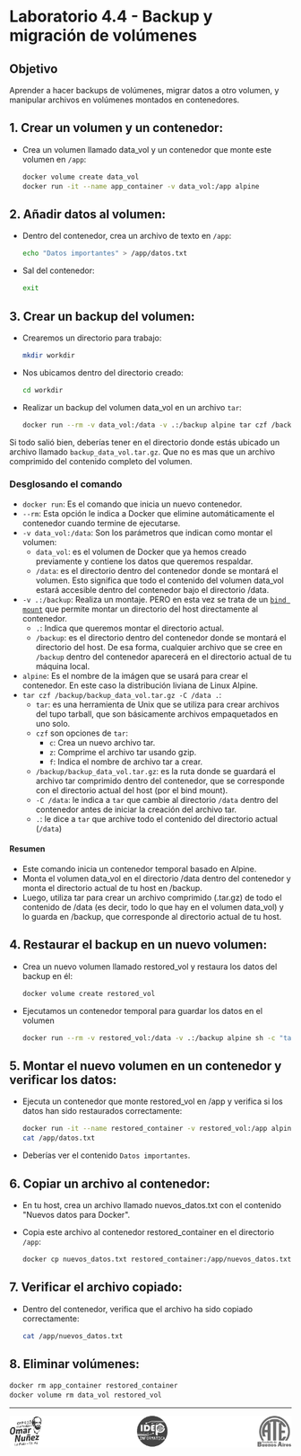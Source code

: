 # Laboratorio 4.4 - Backup y migración de volúmenes

## Objetivo
Aprender a hacer backups de volúmenes, migrar datos a otro volumen, y manipular archivos en volúmenes montados en contenedores.



## 1. Crear un volumen y un contenedor:

- Crea un volumen llamado data_vol y un contenedor que monte este volumen en `/app`:

    ```bash
    docker volume create data_vol
    docker run -it --name app_container -v data_vol:/app alpine
    ```

## 2. Añadir datos al volumen:

- Dentro del contenedor, crea un archivo de texto en `/app`:

    ```bash
    echo "Datos importantes" > /app/datos.txt
    ```
- Sal del contenedor:
    ```bash
    exit
    ```

## 3. Crear un backup del volumen:

- Crearemos un directorio para trabajo:
    ```bash
    mkdir workdir
    ```
- Nos ubicamos dentro del directorio creado:
    ```bash
    cd workdir
    ```

- Realizar un backup del volumen data_vol en un archivo `tar`:

    ```bash
    docker run --rm -v data_vol:/data -v .:/backup alpine tar czf /backup/backup_data_vol.tar.gz -C /data .
    ```

Si todo salió bien, deberías tener en el directorio donde estás ubicado un archivo llamado `backup_data_vol.tar.gz`. Que no es mas que un archivo comprimido del contenido completo del volumen.

### Desglosando el comando

- `docker run`: Es el comando que inicia un nuevo contenedor.
- `--rm`: Esta opción le indica a Docker que elimine automáticamente el contenedor cuando termine de ejecutarse.
- `-v data_vol:/data`: Son los parámetros que indican como montar el volumen:
    - `data_vol`: es el volumen de Docker que ya hemos creado previamente y contiene los datos que queremos respaldar.
    - `/data`: es el directorio dentro del contenedor donde se montará el volumen. Esto significa que todo el contenido del volumen data_vol estará accesible dentro del contenedor bajo el directorio /data.
- `-v .:/backup`: Realiza un montaje. PERO en esta vez se trata de un <a href="https://docs.docker.com/engine/storage/bind-mounts/" target="_blank">`bind mount`</a> que permite montar un directorio del host directamente al contenedor.
    - `.`: Indica que queremos montar el directorio actual.
    - `/backup`: es el directorio dentro del contenedor donde se montará el directorio del host. De esa forma, cualquier archivo que se cree en `/backup` dentro del contenedor aparecerá en el directorio actual de tu máquina local.
- `alpine`: Es el nombre de la imágen que se usará para crear el contenedor. En este caso la distribución liviana de Linux Alpine.
- `tar czf /backup/backup_data_vol.tar.gz -C /data .`:
    - `tar`: es una herramienta de Unix que se utiliza para crear archivos del tupo tarball, que son básicamente archivos empaquetados en uno solo.
    - `czf` son opciones de `tar`:
        - `c`: Crea un nuevo archivo tar.
        - `z`: Comprime el archivo tar usando gzip.
        - `f`: Indica el nombre de archivo tar a crear.
    - `/backup/backup_data_vol.tar.gz`: es la ruta donde se guardará el archivo tar comprimido dentro del contenedor, que se corresponde con el directorio actual del host (por el bind mount).
    - `-C /data`: le indica a `tar` que cambie al directorio `/data` dentro del contenedor antes de iniciar la creación del archivo tar.
    - `.`: le dice a `tar` que archive todo el contenido del directorio actual (`/data`)

#### Resumen
- Este comando inicia un contenedor temporal basado en Alpine.
- Monta el volumen data_vol en el directorio /data dentro del contenedor y monta el directorio actual de tu host en /backup.
- Luego, utiliza tar para crear un archivo comprimido (.tar.gz) de todo el contenido de /data (es decir, todo lo que hay en el volumen data_vol) y lo guarda en /backup, que corresponde al directorio actual de tu host.

## 4. Restaurar el backup en un nuevo volumen:

- Crea un nuevo volumen llamado restored_vol y restaura los datos del backup en él:

    ```bash
    docker volume create restored_vol
    ```
- Ejecutamos un contenedor temporal para guardar los datos en el volumen

    ```bash
    docker run --rm -v restored_vol:/data -v .:/backup alpine sh -c "tar xzf /backup/backup_data_vol.tar.gz -C /data"
    ```

## 5. Montar el nuevo volumen en un contenedor y verificar los datos:

- Ejecuta un contenedor que monte restored_vol en /app y verifica si los datos han sido restaurados correctamente:

    ```bash
    docker run -it --name restored_container -v restored_vol:/app alpine
    cat /app/datos.txt
    ```
- Deberías ver el contenido `Datos importantes`.



## 6. Copiar un archivo al contenedor:

- En tu host, crea un archivo llamado nuevos_datos.txt con el contenido "Nuevos datos para Docker".

- Copia este archivo al contenedor restored_container en el directorio `/app`:

    ```bash
    docker cp nuevos_datos.txt restored_container:/app/nuevos_datos.txt
    ```

## 7. Verificar el archivo copiado:

- Dentro del contenedor, verifica que el archivo ha sido copiado correctamente:

    ```bash
    cat /app/nuevos_datos.txt
    ```

## 8. Eliminar volúmenes:

```bash
docker rm app_container restored_container
docker volume rm data_vol restored_vol
```
--------

<p align="center">
  <img src="../../../img/logos.footer.gray.webp">
</p>